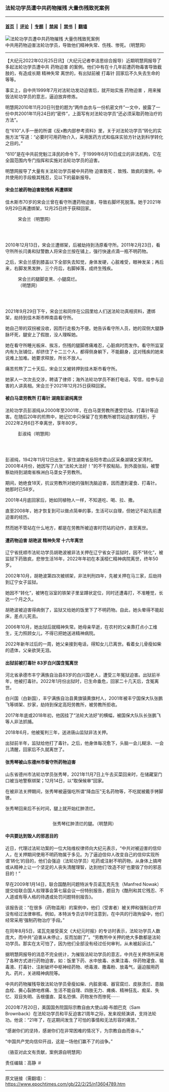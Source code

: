 ### 法轮功学员遭中共药物摧残 大量伤残致死案例

---

#### [首页](../../../..?n13604789) &nbsp;|&nbsp; [评论](../../../../../epoch-comment?n13604789) &nbsp;|&nbsp; [专题](../../../../../epoch-special?n13604789) &nbsp;|&nbsp; [禁闻](../../../../../epoch-news?n13604789) &nbsp;|&nbsp; [禁书](../../../../../books?n13604789) &nbsp;|&nbsp; [翻墙](https://github.com/gfw-breaker/nogfw/blob/master/README.md?n13604789)


<div><img alt="法轮功学员遭中共药物摧残 大量伤残致死案例" class="attachment-djy_600_400 size-djy_600_400 wp-post-image" src="https://i.epochtimes.com/assets/uploads/2022/02/id13609230-2010_1_30_20050208mentalhospital-600x400.jpeg"/>
<div class="caption">
 中共用药物迫害法轮功学员，导致他们精神失常、伤残、惨死。（明慧网）
</div></div><hr/><div class="post_content" id="artbody" itemprop="articleBody">
 <!-- article content begin -->
 <p>
  【大纪元2022年02月25日讯】（大纪元记者李洁思综合报导）近期明慧网报导了多起法轮功学员遭中共
  <ok href="https://www.epochtimes.com/gb/tag/%E8%8D%AF%E7%89%A9%E8%BF%AB%E5%AE%B3.html">
   药物迫害
  </ok>
  的案例。他们中有在十几年前遭药物毒害导致截肢的，有造成长期
  <ok href="https://www.epochtimes.com/gb/tag/%E7%B2%BE%E7%A5%9E%E5%A4%B1%E5%B8%B8.html">
   精神失常
  </ok>
  离世的，有出狱前被
  <ok href="https://www.epochtimes.com/gb/tag/%E6%89%93%E6%AF%92%E9%92%88.html">
   打毒针
  </ok>
  回家后不久失去生命的等等。
 </p>
 <p>
  事实上，自中共1999年7月对法轮功发动迫害后，就开始实施
  <ok href="https://www.epochtimes.com/gb/tag/%E8%8D%AF%E7%89%A9%E8%BF%AB%E5%AE%B3.html">
   药物迫害
  </ok>
  ，用来摧毁法轮功学员的意志，逼迫放弃修炼。
 </p>
 <p>
  明慧网2010年11月20日刊登的题为“两件血衣与一份机密文件”一文中，披露了一份中共2001年11月24日的“密件”，上面写有对法轮功学员“还必须采取药物治疗的方法”。
 </p>
 <p>
  在“610”人手一册的所谓《反x教内部参考资料》里，关于对法轮功学员“转化的实施方法”写道：“必要时可用药物介入，采用医药方式和临床实验方针达到科学转化之目的。”
 </p>
 <p>
  “610”是在中共前党魁江泽民的命令下，于1999年6月10日成立的非法机构，它在全国范围内专门指挥和实施对法轮功学员的迫害。
 </p>
 <p>
  明慧网报导了大量有关法轮功学员被中共药物
  <ok href="https://www.epochtimes.com/gb/tag/%E8%BF%AB%E5%AE%B3%E8%87%B4%E6%AD%BB.html">
   迫害致死
  </ok>
  、致残、致疯的案例，中共使用的手段极其残忍，见以下的最新报导。
 </p>
 <h4>
  宋会兰被药物迫害致残疾 再遭绑架
 </h4>
 <p>
  佳木斯市70岁的宋会兰曾在看守所遭药物迫害，导致右脚坏死脱落。她于2021年9月29日再遭绑架，12月25日终于获释回家。
 </p>
 <figure aria-describedby="caption-attachment-13566068" class="wp-caption aligncenter" id="attachment_13566068" style="width: 324px">
  <ok href="https://i.epochtimes.com/assets/uploads/2022/02/id13566068-2015-6-29-mh-pohai-songhuilan-ss.jpeg" target="_blank">
   <img alt="" class="wp-image-13566068" src="https://i.epochtimes.com/assets/uploads/2022/02/id13566068-2015-6-29-mh-pohai-songhuilan-ss.jpeg"/>
  </ok>
  <br/><figcaption class="wp-caption-text" id="caption-attachment-13566068">
   宋会兰（明慧网）
  </figcaption><br/>
 </figure><br/>
 <p>
  2010年12月13日，宋会兰遭绑架，后被劫持到汤原看守所。2011年2月23日，看守所所长闫勇和狱警数人将宋会兰按在铺上，强行快速点滴一瓶不明药物。
 </p>
 <p>
  之后，宋会兰感到膝盖以下全部失去知觉，身体发硬，心脏难受，眼神发呆；再后来，右脚发黑发肿，三个月后，右脚掉落，成终生残疾。
 </p>
 <figure aria-describedby="caption-attachment-13566587" class="wp-caption aligncenter" id="attachment_13566587" style="width: 205px">
  <ok href="https://i.epochtimes.com/assets/uploads/2022/02/id13566587-2011-4-26-minghui-persecution-songhuilan-3.jpeg" target="_blank">
   <img alt="" class="wp-image-13566587" src="https://i.epochtimes.com/assets/uploads/2022/02/id13566587-2011-4-26-minghui-persecution-songhuilan-3.jpeg"/>
  </ok>
  <br/><figcaption class="wp-caption-text" id="caption-attachment-13566587">
   宋会兰的腿脚变黑、小腿腐烂。（明慧网）
  </figcaption><br/>
 </figure><br/>
 <p>
  2021年9月29日下午，宋会兰和同伴在公园里给人们送法轮功真相资料，遭绑架，劫持到佳木斯市桦南县看守所。
 </p>
 <p>
  她自己带的双拐被没收，因而行走极为不便。她告诉看守所人员，她的双侧大腿静脉坏死，腿安上了假肢，没人理睬她。
 </p>
 <p>
  她在看守所睡光板床、挨冻，伤残的腿脚疼痛难忍，心脏病时而发作。看守所监室内有九张铺位，却挤住了十二三个人，都得侧身躺下，不能翻身，这对残疾的她来说难上加难。她要求释放，所长不放人。
 </p>
 <p>
  痛苦煎熬了二十天后，宋会兰又被转押到佳木斯市看守所。
 </p>
 <p>
  她家人一次次去交涉，聘请了律师；海外法轮功学员不断打电话，写信，给参与迫害的人讲真相。宋会兰于2021年12月25日获释回家。
 </p>
 <h4>
  被白马垄劳教所
  <ok href="https://www.epochtimes.com/gb/tag/%E6%89%93%E6%AF%92%E9%92%88.html">
   打毒针
  </ok>
  湖南彭淑纯离世
 </h4>
 <p>
  法轮功学员彭淑纯从2000年至2001年，在白马垄劳教所遭受罚站、打毒针等迫害。在随后20年的煎熬中，她记忆中只保留了在劳教所被罚站迫害的情形，于2022年2月6日不幸离世，享年80岁。
 </p>
 <figure aria-describedby="caption-attachment-13608858" class="wp-caption aligncenter" id="attachment_13608858" style="width: 246px">
  <ok href="https://i.epochtimes.com/assets/uploads/2022/02/id13608858-2022-2-21-hunan-peng-shuchun_01.jpeg" target="_blank">
   <img alt="" class="wp-image-13608858" src="https://i.epochtimes.com/assets/uploads/2022/02/id13608858-2022-2-21-hunan-peng-shuchun_01-600x723.jpeg"/>
  </ok>
  <br/><figcaption class="wp-caption-text" id="caption-attachment-13608858">
   彭淑纯（明慧网）
  </figcaption><br/>
 </figure><br/>
 <p>
  彭淑纯，1942年11月12日出生，家住湖南省岳阳市君山区采桑湖镇文家湾村。2000年4月份，她因写了八张“法轮大法好！”的不干胶粘贴，到外面张贴，被警察劫持到湖南省株洲白马垄女子劳教所。
 </p>
 <p>
  期间，她绝食18天，抗议劳教所对她的强制洗脑迫害，因而遭到灌食、打毒针。她那时已58岁。
 </p>
 <p>
  2001年4月底回家后，她如同植物人一样，不知道吃、喝、拉、撒。
 </p>
 <p>
  直至2008年，她才恢复到可以做点简单的事，生活可以自理，但她记不起先前遭迫害的经历。
 </p>
 <p>
  然而她不管站在什么地方，都是在劳教所被迫害时罚站的动作，直至离世。
 </p>
 <h4>
  遭药物迫害 胡艳波
  <ok href="https://www.epochtimes.com/gb/tag/%E7%B2%BE%E7%A5%9E%E5%A4%B1%E5%B8%B8.html">
   精神失常
  </ok>
  十六年离世
 </h4>
 <p>
  辽宁省抚顺市法轮功学员胡艳波被非法关押在辽宁省女子监狱时，因不“转化”，被监狱下药致疯，悲惨生活16年，2022年年初在本溪桓仁精神病院离世，终年50岁。
 </p>
 <p>
  2002年10月，胡艳波第四次被绑架，非法判刑四年，先被关押在马三家，后劫持到辽宁女子监狱。
 </p>
 <p>
  她因不“转化”，被铐在浴室的铁架子里呈蹲状定位，同时还遭毒打，不准睡觉，长达一个月之久。
 </p>
 <p>
  胡艳波被迫害得病倒了，监狱又给她的饭里下了不明药物。自此，她头晕得不能起床，差点儿死去。
 </p>
 <p>
  2006年10月，她出狱后就精神失常。她母亲早逝，在农村的父亲靠打点小工维生，无力照顾女儿，不得已把她送进精神病院。
 </p>
 <p>
  2022年新年过后的一周，她父亲接到电话，得知女儿已离世。看着女儿骨瘦如柴的遗体，父亲欲哭无泪。
 </p>
 <h4>
  出狱前被打毒针 83岁白兴国含冤离世
 </h4>
 <p>
  河北省承德市丰宁满族自治县83岁的白兴国老人，遭受三年冤狱迫害。出狱前半年，他被打毒针。2022年1月份出狱时，已生命垂危，回家二十几天后，含冤离世。
 </p>
 <p>
  白兴国（白新国），丰宁满族自治县黄旗镇黄旗村人，2001年被丰宁国保大队张鹏飞等绑架、抄家，劫持到保定高阳劳教所，被劳教所拒收。
 </p>
 <p>
  2017年年底或2018年初，他因挂了“法轮大法好”的横幅，被国保大队队长张鹏飞等人非法抓捕。
 </p>
 <p>
  2018年6月，他被冤判三年，送进唐山监狱非法关押。
 </p>
 <p>
  出狱前半年，监狱给他打了毒针。之后，他身体每况愈下，头脑一会儿糊涂、一会儿清醒，回家后不久就离世了。
 </p>
 <h4>
  张秀琴被山东德州市看守所药物迫害
 </h4>
 <p>
  山东省德州市法轮功学员张秀琴，2021年11月7日上午去买菜回来时，在储藏室门口被当地警察绑架；12月14日，以“取保候审”回家。
 </p>
 <p>
  在被非法关押期间，张秀琴被逼强吃所谓“降血压”无名药物等，不吃就被戴手铐脚镣。
 </p>
 <p>
  张秀琴回来后不长时间，腿上就开始红肿溃烂。
 </p>
 <p>
  <ok href="https://i.epochtimes.com/assets/uploads/2022/02/id13609101-2022-2-21-i081509_01-ss.jpeg">
   <img alt="" class="size-full wp-image-13609101 aligncenter" src="https://i.epochtimes.com/assets/uploads/2022/02/id13609101-2022-2-21-i081509_01-ss.jpeg"/>
  </ok>
 </p>
 <p style="text-align: center;">
  张秀琴红肿溃烂的腿。（明慧网）
 </p>
 <h4>
  中共要达到毁人的邪恶目的
 </h4>
 <p>
  近日，代理过法轮功案的一位大陆维权律师向大纪元表示，“中共对被迫害的信仰人，在关押期间使用不明药物属于多见。为了逼迫信仰人改变自己的信仰实现所谓‘转化’的目的，他们会强迫（法轮功学员）吃药或注射不明药物，从身体上搞垮或从精神上让一个坚定的人丧失清醒理智，达到他们‘改造不好’也要毁了你的邪恶目的！”
 </p>
 <p>
  早在2009年1月14日，联合国酷刑问题特派专员诺瓦克先生（Manfred Nowak）提交给联合国人权理事会第七届会议一份特别报告，题目为《酷刑和其它残忍、不人道或有辱人格的待遇或处罚问题特别报告》。
 </p>
 <p>
  该报告说：“在很多（药物滥用）的案例中，他们（受害者）被关押和强制治疗并没有经过法律审核。例如，本特派专员访华时注意到，在中共的行政拘留中，他们经常采用‘强制药物治疗’手段。”
 </p>
 <p>
  在同年8月5日，诺瓦克接受英文《大纪元时报》的专访时表示，法轮功学员人数庞大，而中共“迫害从未停止，反而加剧了”。“劳教所中关押的绝大多数都是法轮功学员。那实在太可怕了，因为他们全部没有经过任何审判，从未被起诉过。”
 </p>
 <p>
  据明慧网报导的消息不完全统计，为摧毁法轮功学员的意志，中共在关押场所采用了各种方式进行药物迫害，如：饭里下药、水中放毒、水果注毒、伴药物灌食、输毒液、打毒针、注射破坏中枢神经药物、喷毒液、撒毒粉、放毒气，逼迫服用药丸、药片，关进精神病院等。
 </p>
 <p>
  中共的药物摧残导致法轮功学员骨瘦如柴、内脏衰竭、器官腐烂、皮肤溃烂、患脑血栓、撕心裂肺地疼痛、生活不能自理、四肢无力、瘫痪、精神狂乱、痴呆、失忆、双目失明、舌根僵直、莫名恐惧、药物发作而惨死⋯⋯
 </p>
 <p>
  2020年7月20日，美国国务院国际宗教自由大使山姆·布朗巴克（Sam Brownback）在法轮功学员和平反迫害21周年之际，发来视频演讲，支持法轮功。他说：“21年了，在这期间发生了可怕的事情和无法形容的痛苦。”
 </p>
 <p>
  “感谢你们的坚持，感谢你们在非常困难的情况下，为宗教自由而奋斗。”
 </p>
 <p>
  “中国共产党向信仰开战，这是一场他们赢不了的战争。”
 </p>
 <p>
  （骆亚对此文有贡献，案例源自明慧网）
 </p>
 <p>
  责任编辑：高静 ＃
 </p>
 <!-- article content end -->
 <div id="below_article_ad">
 </div>
</div>


---

原文链接（需翻墙）：https://www.epochtimes.com/gb/22/2/25/n13604789.htm